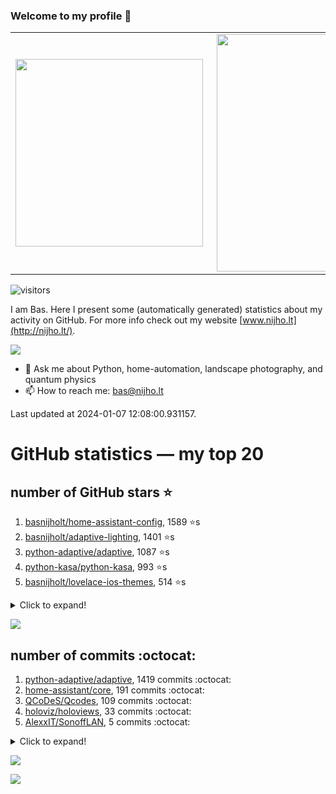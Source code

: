### Welcome to my profile 👋

<center>
  <table>
    <tr>
        <td><img width="300px" align="left" src="https://github-readme-stats.vercel.app/api/top-langs/?username=basnijholt&hide=TeX,Jupyter%20Notebook&layout=compact&theme=radical" /></td>
        <td><img align='right' src="https://github-readme-stats.vercel.app/api?username=basnijholt&show_icons=true&theme=radical" width="380"></td>
    </tr>
  </table>
</center>

![visitors](https://visitor-badge.glitch.me/badge?page_id=basnijholt.visitor-badge)

I am Bas. Here I present some (automatically generated) statistics about my activity on GitHub. For more info check out my website [www.nijho.lt](http://nijho.lt/).

![](https://www.nijho.lt/authors/admin/avatar_hu9e60e4b9bc120dfb6a666009f2878da6_182107_250x250_fill_q90_lanczos_center.jpg)

- 💬 Ask me about Python, home-automation, landscape photography, and quantum physics
- 📫 How to reach me: bas@nijho.lt

Last updated at 2024-01-07 12:08:00.931157.

# GitHub statistics — my top 20

## number of GitHub stars ⭐️

1. [basnijholt/home-assistant-config](https://github.com/basnijholt/home-assistant-config/), 1589 ⭐️s
2. [basnijholt/adaptive-lighting](https://github.com/basnijholt/adaptive-lighting/), 1401 ⭐️s
3. [python-adaptive/adaptive](https://github.com/python-adaptive/adaptive/), 1087 ⭐️s
4. [python-kasa/python-kasa](https://github.com/python-kasa/python-kasa/), 993 ⭐️s
5. [basnijholt/lovelace-ios-themes](https://github.com/basnijholt/lovelace-ios-themes/), 514 ⭐️s
<details><summary>Click to expand!</summary>

6. [basnijholt/lovelace-ios-dark-mode-theme](https://github.com/basnijholt/lovelace-ios-dark-mode-theme/), 431 ⭐️s
7. [basnijholt/miflora](https://github.com/basnijholt/miflora/), 360 ⭐️s
8. [basnijholt/rsync-time-machine.py](https://github.com/basnijholt/rsync-time-machine.py/), 355 ⭐️s
9. [topocm/topocm_content](https://github.com/topocm/topocm_content/), 258 ⭐️s
10. [basnijholt/home-assistant-streamdeck-yaml](https://github.com/basnijholt/home-assistant-streamdeck-yaml/), 157 ⭐️s
11. [basnijholt/unidep](https://github.com/basnijholt/unidep/), 111 ⭐️s
12. [basnijholt/home-assistant-macbook-touch-bar](https://github.com/basnijholt/home-assistant-macbook-touch-bar/), 94 ⭐️s
13. [kwant-project/kwant](https://github.com/kwant-project/kwant/), 80 ⭐️s
14. [basnijholt/markdown-code-runner](https://github.com/basnijholt/markdown-code-runner/), 77 ⭐️s
15. [basnijholt/home-assistant-streamdeck-yaml-addon](https://github.com/basnijholt/home-assistant-streamdeck-yaml-addon/), 55 ⭐️s
16. [basnijholt/aiokef](https://github.com/basnijholt/aiokef/), 34 ⭐️s
17. [basnijholt/thesis-cover](https://github.com/basnijholt/thesis-cover/), 29 ⭐️s
18. [basnijholt/adaptive-scheduler](https://github.com/basnijholt/adaptive-scheduler/), 23 ⭐️s
19. [basnijholt/instacron](https://github.com/basnijholt/instacron/), 20 ⭐️s
20. [kwant-project/kwant-tutorial-2016](https://github.com/kwant-project/kwant-tutorial-2016/), 18 ⭐️s

</details>

![](https://github.com/basnijholt/basnijholt/raw/main/stars_over_time.png)

## number of commits :octocat:

1. [python-adaptive/adaptive](https://github.com/python-adaptive/adaptive/), 1419 commits :octocat:
2. [home-assistant/core](https://github.com/home-assistant/core/), 191 commits :octocat:
3. [QCoDeS/Qcodes](https://github.com/QCoDeS/Qcodes/), 109 commits :octocat:
4. [holoviz/holoviews](https://github.com/holoviz/holoviews/), 33 commits :octocat:
5. [AlexxIT/SonoffLAN](https://github.com/AlexxIT/SonoffLAN/), 5 commits :octocat:
<details><summary>Click to expand!</summary>

6. [facebook/Ax](https://github.com/facebook/Ax/), 1 commits :octocat:
7. [conda-forge/pfapack-feedstock](https://github.com/conda-forge/pfapack-feedstock/), 0 commits :octocat:
8. [conda-forge/sphinx-autodoc-typehints-feedstock](https://github.com/conda-forge/sphinx-autodoc-typehints-feedstock/), 0 commits :octocat:
9. [basnijholt/cluster-logger](https://github.com/basnijholt/cluster-logger/), 0 commits :octocat:
10. [basnijholt/mumpy](https://github.com/basnijholt/mumpy/), 0 commits :octocat:
11. [basnijholt/codestructure](https://github.com/basnijholt/codestructure/), 0 commits :octocat:
12. [dask/dask-jobqueue](https://github.com/dask/dask-jobqueue/), 0 commits :octocat:
13. [Homebrew/homebrew-cask](https://github.com/Homebrew/homebrew-cask/), 0 commits :octocat:
14. [uchicago-cs/deepdish](https://github.com/uchicago-cs/deepdish/), 0 commits :octocat:
15. [rhasspy/rhasspy](https://github.com/rhasspy/rhasspy/), 0 commits :octocat:
16. [sdouglas/cadnano2](https://github.com/sdouglas/cadnano2/), 0 commits :octocat:
17. [basnijholt/psychedelic-data-science](https://github.com/basnijholt/psychedelic-data-science/), 0 commits :octocat:
18. [kwant-project/binder](https://github.com/kwant-project/binder/), 0 commits :octocat:
19. [sigma-py/quadpy](https://github.com/sigma-py/quadpy/), 0 commits :octocat:
20. [kedro-org/kedro](https://github.com/kedro-org/kedro/), 0 commits :octocat:

</details>

![](https://github.com/basnijholt/basnijholt/raw/main/commits_per_hour.png)

![](https://github.com/basnijholt/basnijholt/raw/main/commits_per_weekday.png)

